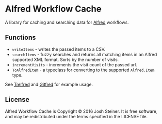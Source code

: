 # Alfred Workflow Cache

A library for caching and searching data for [Alfred] workflows.

[Alfred]: https://www.alfredapp.com/

## Functions

* `writeItems` - writes the passed items to a CSV.
* `searchItems` - fuzzy searches and returns all matching items in an Alfred
  supported XML format. Sorts by the number of visits.
* `incrementVisits` - increments the visit count of the passed url.
* `ToAlfredItem` - a typeclass for converting to the supported `Alfred.Item`
  type.

See [Trelfred] and [Gitfred] for example usage.

[Trelfred]: https://github.com/jsteiner/trelfred
[Gitfred]: https://github.com/jsteiner/gitfred

## License

Alfred Workflow Cache is Copyright © 2016 Josh Steiner. It is free software, and
may be redistributed under the terms specified in the LICENSE file.
